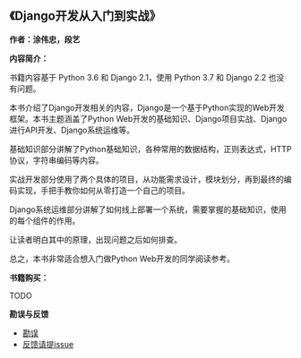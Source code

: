 《Django开发从入门到实战》
-------

**作者：涂伟忠，段艺**


**内容简介：**

书籍内容基于 Python 3.6 和 Django 2.1，使用 Python 3.7 和 Django 2.2 也没有问题。

本书介绍了Django开发相关的内容，Django是一个基于Python实现的Web开发框架。本书主题涵盖了Python Web开发的基础知识、Django项目实战、Django进行API开发、Django系统运维等。

基础知识部分讲解了Python基础知识，各种常用的数据结构，正则表达式，HTTP协议，字符串编码等内容。

实战开发部分使用了两个具体的项目，从功能需求设计，模块划分，再到最终的编码实现，手把手教你如何从零打造一个自己的项目。

Django系统运维部分讲解了如何线上部署一个系统，需要掌握的基础知识，使用的每个组件的作用。

让读者明白其中的原理，出现问题之后如何排查。

总之，本书非常适合想入门做Python Web开发的同学阅读参考。


**书籍购买：**

TODO


**勘误与反馈**

 - [勘误](https://github.com/djangobook-cn/book-code/blob/master/errata.md)
 - [反馈请提issue](https://github.com/djangobook-cn/book-code/issues)
